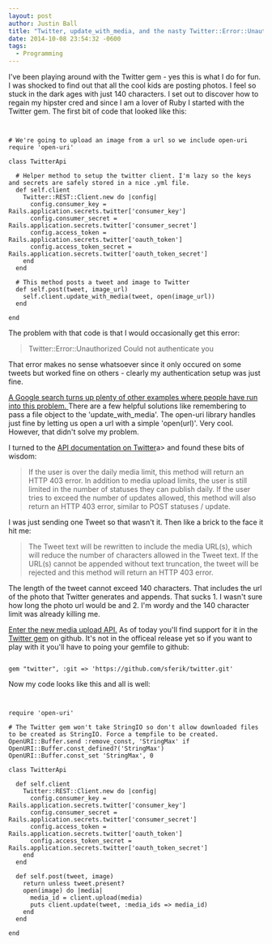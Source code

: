 ```yaml
---
layout: post
author: Justin Ball
title: "Twitter, update_with_media, and the nasty Twitter::Error::Unauthorized (Could not authenticate you) issue"
date: 2014-10-08 23:54:32 -0600
tags:
  - Programming
---
```


I've been playing around with the Twitter gem - yes this is what I do for fun. I was shocked to find out that all the cool kids are posting photos.
I feel so stuck in the dark ages with just 140 characters. I set out to discover how to regain my hipster cred and since
I am a lover of Ruby I started with the Twitter gem. The first bit of code that looked like this:

<pre><code class="ruby">

# We're going to upload an image from a url so we include open-uri
require 'open-uri'

class TwitterApi

  # Helper method to setup the twitter client. I'm lazy so the keys and secrets are safely stored in a nice .yml file.
  def self.client
    Twitter::REST::Client.new do |config|
      config.consumer_key = Rails.application.secrets.twitter['consumer_key']
      config.consumer_secret = Rails.application.secrets.twitter['consumer_secret']
      config.access_token = Rails.application.secrets.twitter['oauth_token']
      config.access_token_secret = Rails.application.secrets.twitter['oauth_token_secret']
    end
  end

  # This method posts a tweet and image to Twitter
  def self.post(tweet, image_url)
    self.client.update_with_media(tweet, open(image_url))
  end

end
</pre></code>

The problem with that code is that I would occasionally get this error:

<blockquote>
  Twitter::Error::Unauthorized Could not authenticate you
</blockquote>

That error makes no sense whatsoever since it only occured on some tweets but worked fine on others - clearly my authentication
setup was just fine.

<a href="https://www.google.com/webhp?sourceid=chrome-instant&ion=1&espv=2&ie=UTF-8#q=twitter%20api%20Twitter%3A%3AError%3A%3AUnauthorized%20(Could%20not%20authenticate%20you)">
A Google search turns up plenty of other examples where people have run into this problem.
</a> There are a few helpful solutions like remembering to pass a file object to the 'update_with_media'. The open-uri library
handles just fine by letting us open a url with a simple 'open(url)'. Very cool. However, that didn't solve my problem.

I turned to the <a href="https://dev.twitter.com/rest/reference/post/statuses/update_with_media">API documentation on Twitter</a>a> and found these bits of wisdom:

<blockquote>
If the user is over the daily media limit, this method will return an HTTP 403 error. In addition to media upload limits, the user is still limited in the number of statuses they can publish daily. If the user tries to exceed the number of updates allowed, this method will also return an HTTP 403 error, similar to POST statuses / update.
</blockquote>

I was just sending one Tweet so that wasn't it. Then like a brick to the face it hit me:

<blockquote>
  The Tweet text will be rewritten to include the media URL(s), which will reduce the number of characters allowed in the Tweet text. If the URL(s) cannot be appended without text truncation, the tweet will be rejected and this method will return an HTTP 403 error.
</blockquote>

The length of the tweet cannot exceed 140 characters. That includes the url of the photo that Twitter generates and appends.
That sucks 1. I wasn't sure how long the photo url would be and 2. I'm wordy and the 140 character limit was already killing me. 


<a href="https://dev.twitter.com/rest/public/uploading-media-multiple-photos">Enter the new media upload API.</a> 
As of today you'll find support for it in the <a href="https://github.com/sferik/twitter">Twitter gem</a> on github. It's not in the officeal release yet so 
if you want to play with it you'll have to poing your gemfile to github:

<pre><code class="ruby">
gem "twitter", :git => 'https://github.com/sferik/twitter.git'
</pre></code>

Now my code looks like this and all is well:

<pre><code class="ruby">

require 'open-uri'

# The Twitter gem won't take StringIO so don't allow downloaded files to be created as StringIO. Force a tempfile to be created.
OpenURI::Buffer.send :remove_const, 'StringMax' if OpenURI::Buffer.const_defined?('StringMax')
OpenURI::Buffer.const_set 'StringMax', 0

class TwitterApi

  def self.client
    Twitter::REST::Client.new do |config|
      config.consumer_key = Rails.application.secrets.twitter['consumer_key']
      config.consumer_secret = Rails.application.secrets.twitter['consumer_secret']
      config.access_token = Rails.application.secrets.twitter['oauth_token']
      config.access_token_secret = Rails.application.secrets.twitter['oauth_token_secret']
    end
  end

  def self.post(tweet, image)
    return unless tweet.present?
    open(image) do |media|
      media_id = client.upload(media)
      puts client.update(tweet, :media_ids => media_id)
    end
  end

end

</pre></code>

